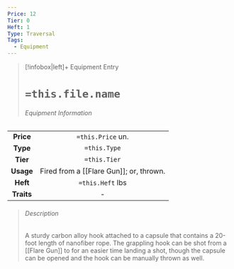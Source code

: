 ```yaml
---
Price: 12
Tier: 0
Heft: 1
Type: Traversal
Tags:
  - Equipment
---
```

> [!infobox|left]+ Equipment Entry
> # `=this.file.name`
> ###### Equipment Information
|            |                                         |
|:----------:|:---------------------------------------:|
| **Price**  |            `=this.Price` un.            |
|  **Type**  |              `=this.Type`               |
|  **Tier**  |              `=this.Tier`               |
| **Usage**  | Fired from a [[Flare Gun]]; or, thrown. |
|  **Heft**  |            `=this.Heft` lbs             |
| **Traits** |                    -                    |
> ###### *Description*
> A sturdy carbon alloy hook attached to a capsule that contains a 20-foot length of nanofiber rope. The grappling hook can be shot from a [[Flare Gun]] to for an easier time landing a shot, though the capsule can be opened and the hook can be manually thrown as well. 
